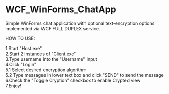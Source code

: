 # WCF_WinForms_ChatApp
Simple WinForms chat application with optional text-encryption options implemented via WCF FULL DUPLEX service.


HOW TO USE:
  
1.Start "Host.exe"  
2.Start 2 instances of "Client.exe"  
3.Type username into the "Username" input  
4.Click "Login"  
5.1 Select desired encryption algorithm  
5.2 Type messages in lower text box and click "SEND" to send the message  
6.Check the "Toggle Cryption" checkbox to enable Crypted view  
7.Enjoy!

